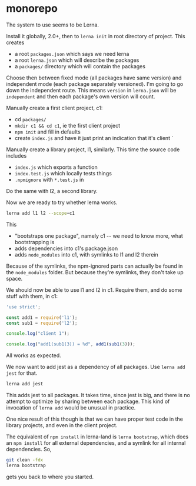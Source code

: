 # monorepo

The system to use seems to be Lerna.

Install it globally, 2.0+, then to `lerna init` in root directory of project.  This creates

* a root `packages.json` which says we need lerna
* a root `lerna.json` which will describe the packages
* a `packages/` directory which will contain the packages

Choose then between fixed mode (all packages have same version) and independent mode (each package separately versioned).  I'm going to go down the independent route.  This means `version` in `lerna.json` will be `independent` and then each package's own version will count.

Manually create a first client project, c1:

* cd `packages/`
* `mkdir c1 && cd c1`, ie the first client project
* `npm init` and fill in defaults
* create `index.js` and have it just print an indication that it's client `

Manually create a library project, l1, similarly.  This time the source code includes

* `index.js` which exports a function
* `index.test.js` which locally tests things
* `.npmignore` with `*.test.js` in

Do the same with l2, a second library.

Now we are ready to try whether lerna works.

```sh
lerna add l1 l2 --scope=c1
```

This

* "bootstraps one package", namely c1 -- we need to know more, what bootstrapping is
* adds dependencies into c1's package.json
* adds `node_modules` into c1, with symlinks to l1 and l2 therein

Because of the symlinks, the npm-ignored parts can actually be found in the `node_modules` folder.  But because they're symlinks, they don't take up space.

We should now be able to use l1 and l2 in c1.  Require them, and do some stuff with them, in c1:

```js
'use strict';

const add1 = require('l1');
const sub1 = require('l2');

console.log("client 1");

console.log("add1(sub1(3)) = %d", add1(sub1(3)));
```

All works as expected.

We now want to add jest as a dependency of all packages.  Use `lerna add jest` for that.

```sh
lerna add jest
```

This adds jest to all packages.  It takes time, since jest is big, and there is no attempt to optimize by sharing between each package.  This kind of invocation of `lerna add` would be unusual in practice.

One nice result of this though is that we can have proper test code in the library projects, and even in the client project.

The equivalent of `npm install` in lerna-land is `lerna bootstrap`, which does an `npm install` for all external dependencies, and a symlink for all internal dependencies.  So,

```sh
git clean -fdx
lerna bootstrap
```

gets you back to where you started.

